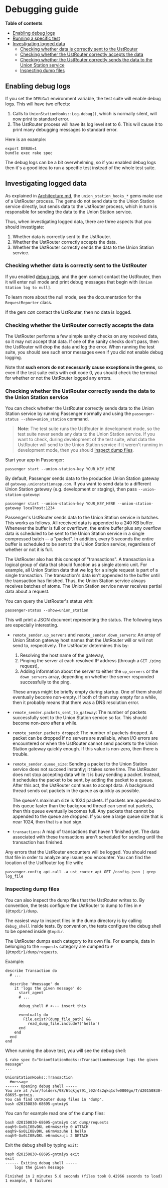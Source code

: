# Debugging guide

**Table of contents**

 * [Enabling debug logs](#enabling-debug-logs)
 * [Running a specific test](#running-a-specific-test)
 * [Investigating logged data](#investigating-logged-data)
   - [Checking whether data is correctly sent to the UstRouter](#checking-whether-data-is-correctly-sent-to-the-ustrouter)
   - [Checking whether the UstRouter correctly accepts the data](#checking-whether-the-ustrouter-correctly-accepts-the-data)
   - [Checking whether the UstRouter correctly sends the data to the Union Station service](#checking-whether-the-ustrouter-correctly-sends-the-data-to-the-union-station-service)
   - [Inspecting dump files](#inspecting-dump-files)

## Enabling debug logs

If you set the `DEBUG=1` environment variable, the test suite will enable debug logs. This will have two effects:

 1. Calls to `UnionStationHooks::Log.debug()`, which is normally silent, will now print to standard error.
 2. The UstRouter process will have its log level set to 6. This will cause it to print many debugging messages to standard error.

Here is an example:

    export DEBUG=1
    bundle exec rake spec

The debug logs can be a bit overwhelming, so if you enabled debug logs then it's a good idea to run a specific test instead of the whole test suite.

## Investigating logged data

As explained in [Architecture.md](https://github.com/phusion/union_station_hooks_core/blob/master/hacking), the `union_station_hooks_*` gems make use of a UstRouter process. The gems do not send data to the Union Station service directly, but sends data to the UstRouter process, which in turn is responsible for sending the data to the Union Station service.

Thus, when investigating logged data, there are three aspects that you should investigate:

 1. Whether data is correctly sent to the UstRouter.
 2. Whether the UstRouter correctly accepts the data.
 3. Whether the UstRouter correctly sends the data to the Union Station service.

### Checking whether data is correctly sent to the UstRouter

If you enabled [debug logs](#enabling-debug-logs), and the gem cannot contact the UstRouter, then it will enter null mode and print debug messages that begin with `[Union Station log to null]`.

To learn more about the null mode, see the documentation for the `RequestReporter` class.

If the gem *can* contact the UstRouter, then no data is logged.

### Checking whether the UstRouter correctly accepts the data

The UstRouter performs a few simple sanity checks on any received data, so it may not accept that data. If one of the sanity checks don't pass, then the UstRouter will drop the data and log the error. When running the test suite, you should see such error messages even if you did not enable debug logging.

Note that **such errors do not necessarily cause exceptions in the gems**, so even if the test suite exits with exit code 0, you should check the terminal for whether or not the UstRouter logged any errors.

### Checking whether the UstRouter correctly sends the data to the Union Station service

You can check whether the UstRouter correctly sends data to the Union Station service by running Passenger normally and using the `passenger-status --show=union_station` command.

> **Note**: The test suite runs the UstRouter in development mode, so the test suite never sends any data to the Union Station service. If you want to check, during development of the test suite, what data the UstRouter will send to the Union Station service if it weren't running in development mode, then you should [inspect dump files](#inspecting-dump-files).

Start your app in Passenger:

    passenger start --union-station-key YOUR_KEY_HERE

By default, Passenger sends data to the production Union Station gateway at `gateway.unionstationapp.com`. If you want to send data to a different Union Station gateway (e.g. development or staging), then pass `--union-station-gateway`:

    passenger start --union-station-key YOUR_KEY_HERE --union-station-gateway localhost:1234

Passenger's UstRouter sends data to the Union Station service in batches. This works as follows. All received data is appended to a 240 KB buffer. Whenever the buffer is full or overflown, the entire buffer plus any overflow data is scheduled to be sent to the Union Station service in a single compressed batch -- a "packet". In addition, every 5 seconds the entire buffer is scheduled to be sent to the Union Station service, regardless of whether or not it is full.

The UstRouter also has this concept of "transactions". A transaction is a logical group of data that should function as a single atomic unit. For example, all Union Station data that we log for a single request is part of a single transaction. The transaction's data isn't appended to the buffer until the transaction has finished. Thus, the Union Station service always receives batches of atoms. The Union Station service never receives partial data about a request.

You can query the UstRouter's status with:

    passenger-status --show=union_station

This will print a JSON document representing the status. The following keys are especially interesting.

 * `remote_sender.up_servers` and `remote_sender.down_servers`: An array of Union Station gateway host names that the UstRouter will or will not send to, respectively. The UstRouter determines this by:
   
    1. Resolving the host name of the gateway,
    2. Pinging the server at each resolved IP address (through a `GET /ping` request),
    3. Adding information about the server to either the `up_servers` or the `down_servers` array, depending on whether the server responded successfully to the ping.

   These arrays might be briefly empty during startup. One of them should eventually become non-empty. If both of them stay empty for a while, then it probably means that there was a DNS resolution error.
 * `remote_sender.packets_sent_to_gateway`: The number of packets successfully sent to the Union Station service so far. This should become non-zero after a while.
 * `remote_sender.packets_dropped`: The number of packets dropped. A packet can be dropped if no servers are available, when I/O errors are encountered or when the UstRouter cannot send packets to the Union Station gateway quickly enough. If this value is non-zero, then there is trouble.
 * `remote_sender.queue_size`: Sending a packet to the Union Station service does not succeed instantly; it takes some time. The UstRouter does not stop accepting data while it is busy sending a packet. Instead, it schedules the packet to be sent, by adding the packet to a queue. After this act, the UstRouter continues to accept data. A background thread sends out packets in the queue as quickly as possible.

   The queue's maximum size is 1024 packets. If packets are appended to this queue faster than the background thread can send out packets, then this queue eventually becomes full. Any packets that cannot be appended to the queue are dropped. If you see a large queue size that is near 1024, then that is a bad sign.
 * `transactions`: A map of transactions that haven't finished yet. The data associated with these transactions aren't scheduled for sending until the transaction has finished.

Any errors that the UstRouter encounters will be logged. You should read that file in order to analyze any issues you encounter. You can find the location of the UstRouter log file with:

    passenger-config api-call -a ust_router_api GET /config.json | grep log_file

### Inspecting dump files

You can also inspect the dump files that the UstRouter writes to. By convention, the tests configure the UstRouter to dump to files in `#{@tmpdir}/dump`.

The easiest way to inspect files in the dump directory is by calling `debug_shell` inside tests. By convention, the tests configure the debug shell to be opened inside `@tmpdir`.

The UstRouter dumps each category to its own file. For example, data in belonging to the `requests` category are dumped to `#{@tmpdir}/dump/requests`.

Example:

    describe Transaction do
      # ...

      describe '#message' do
        it 'logs the given message' do
          start_agent
          # ...

          debug_shell # <--- insert this

          eventually do
            File.exist?(dump_file_path) &&
              read_dump_file.include?('hello')
          end
        end
      end
    end

When running the above test, you will see the debug shell:

    $ rake spec E="UnionStationHooks::Transaction#message logs the given message"
    ...

    UnionStationHooks::Transaction
      #message
    ------ Opening debug shell -----
    You are at /var/folders/98/6tqkjq791_l02r4s2qkq1sfw0000gn/T/d20150830-68695-gntmiy.
    You can find UstRouter dump files in 'dump'.
    bash d20150830-68695-gntmiy$

You can for example read one of the dump files:

    bash d20150830-68695-gntmiy$ cat dump/requests
    eaqh9-Gx0LI0BvDKL e6rm4szrty 0 ATTACH
    eaqh9-Gx0LI0BvDKL e6rm4szuhe 1 hello
    eaqh9-Gx0LI0BvDKL e6rm4szuji 2 DETACH

Exit the debug shell by typing `exit`:

    bash d20150830-68695-gntmiy$ exit
    exit
    ------ Exiting debug shell -----
        logs the given message

    Finished in 2 minutes 5.8 seconds (files took 0.42966 seconds to load)
    1 example, 0 failures
